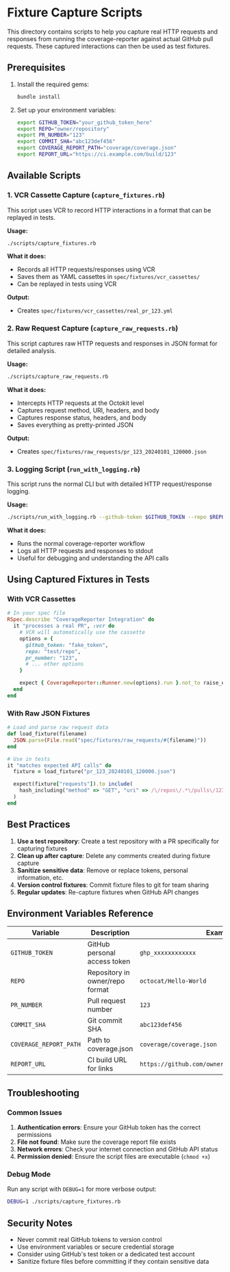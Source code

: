 # Fixture Capture Scripts

This directory contains scripts to help you capture real HTTP requests and responses from running the coverage-reporter against actual GitHub pull requests. These captured interactions can then be used as test fixtures.

## Prerequisites

1. Install the required gems:
   ```bash
   bundle install
   ```

2. Set up your environment variables:
   ```bash
   export GITHUB_TOKEN="your_github_token_here"
   export REPO="owner/repository"
   export PR_NUMBER="123"
   export COMMIT_SHA="abc123def456"
   export COVERAGE_REPORT_PATH="coverage/coverage.json"
   export REPORT_URL="https://ci.example.com/build/123"
   ```

## Available Scripts

### 1. VCR Cassette Capture (`capture_fixtures.rb`)

This script uses VCR to record HTTP interactions in a format that can be replayed in tests.

**Usage:**
```bash
./scripts/capture_fixtures.rb
```

**What it does:**
- Records all HTTP requests/responses using VCR
- Saves them as YAML cassettes in `spec/fixtures/vcr_cassettes/`
- Can be replayed in tests using VCR

**Output:**
- Creates `spec/fixtures/vcr_cassettes/real_pr_123.yml`

### 2. Raw Request Capture (`capture_raw_requests.rb`)

This script captures raw HTTP requests and responses in JSON format for detailed analysis.

**Usage:**
```bash
./scripts/capture_raw_requests.rb
```

**What it does:**
- Intercepts HTTP requests at the Octokit level
- Captures request method, URI, headers, and body
- Captures response status, headers, and body
- Saves everything as pretty-printed JSON

**Output:**
- Creates `spec/fixtures/raw_requests/pr_123_20240101_120000.json`

### 3. Logging Script (`run_with_logging.rb`)

This script runs the normal CLI but with detailed HTTP request/response logging.

**Usage:**
```bash
./scripts/run_with_logging.rb --github-token $GITHUB_TOKEN --repo $REPO --pr-number $PR_NUMBER
```

**What it does:**
- Runs the normal coverage-reporter workflow
- Logs all HTTP requests and responses to stdout
- Useful for debugging and understanding the API calls

## Using Captured Fixtures in Tests

### With VCR Cassettes

```ruby
# In your spec file
RSpec.describe "CoverageReporter Integration" do
  it "processes a real PR", :vcr do
    # VCR will automatically use the cassette
    options = {
      github_token: "fake_token",
      repo: "test/repo",
      pr_number: "123",
      # ... other options
    }

    expect { CoverageReporter::Runner.new(options).run }.not_to raise_error
  end
end
```

### With Raw JSON Fixtures

```ruby
# Load and parse raw request data
def load_fixture(filename)
  JSON.parse(File.read("spec/fixtures/raw_requests/#{filename}"))
end

# Use in tests
it "matches expected API calls" do
  fixture = load_fixture("pr_123_20240101_120000.json")

  expect(fixture["requests"]).to include(
    hash_including("method" => "GET", "uri" => /\/repos\/.*\/pulls\/123/)
  )
end
```

## Best Practices

1. **Use a test repository**: Create a test repository with a PR specifically for capturing fixtures
2. **Clean up after capture**: Delete any comments created during fixture capture
3. **Sanitize sensitive data**: Remove or replace tokens, personal information, etc.
4. **Version control fixtures**: Commit fixture files to git for team sharing
5. **Regular updates**: Re-capture fixtures when GitHub API changes

## Environment Variables Reference

| Variable | Description | Example |
|----------|-------------|---------|
| `GITHUB_TOKEN` | GitHub personal access token | `ghp_xxxxxxxxxxxx` |
| `REPO` | Repository in owner/repo format | `octocat/Hello-World` |
| `PR_NUMBER` | Pull request number | `123` |
| `COMMIT_SHA` | Git commit SHA | `abc123def456` |
| `COVERAGE_REPORT_PATH` | Path to coverage.json | `coverage/coverage.json` |
| `REPORT_URL` | CI build URL for links | `https://github.com/owner/repo/actions/runs/123` |

## Troubleshooting

### Common Issues

1. **Authentication errors**: Ensure your GitHub token has the correct permissions
2. **File not found**: Make sure the coverage report file exists
3. **Network errors**: Check your internet connection and GitHub API status
4. **Permission denied**: Ensure the script files are executable (`chmod +x`)

### Debug Mode

Run any script with `DEBUG=1` for more verbose output:
```bash
DEBUG=1 ./scripts/capture_fixtures.rb
```

## Security Notes

- Never commit real GitHub tokens to version control
- Use environment variables or secure credential storage
- Consider using GitHub's test token or a dedicated test account
- Sanitize fixture files before committing if they contain sensitive data
